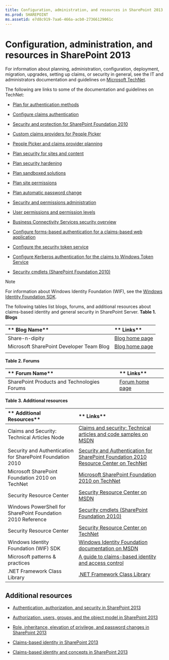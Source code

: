 ```yaml
---
title: Configuration, administration, and resources in SharePoint 2013
ms.prod: SHAREPOINT
ms.assetid: e7d8c919-7aa6-466a-acb0-27366129061c
---
```



# Configuration, administration, and resources in SharePoint 2013

For information about planning, administration, configuration, deployment, migration, upgrades, setting up claims, or security in general, see the IT and administrators documentation and guidelines on  [Microsoft TechNet](http://technet.microsoft.com/en-us/sharepoint/ee263910.aspx).
  
    
    

The following are links to some of the documentation and guidelines on TechNet:
-  [Plan for authentication methods](http://technet.microsoft.com/en-us/library/cc288475.aspx)
    
  
-  [Configure claims authentication](http://technet.microsoft.com/en-us/library/ee806886.aspx)
    
  
-  [Security and protection for SharePoint Foundation 2010](http://technet.microsoft.com/en-us/library/cc287860.aspx)
    
  
-  [Custom claims providers for People Picker](http://technet.microsoft.com/en-us/library/gg602065.aspx)
    
  
-  [People Picker and claims provider planning](http://technet.microsoft.com/en-us/library/gg602063.aspx)
    
  
-  [Plan security for sites and content](http://technet.microsoft.com/en-us/library/cc288189.aspx)
    
  
-  [Plan security hardening](http://technet.microsoft.com/en-us/library/cc288143.aspx)
    
  
-  [Plan sandboxed solutions](http://technet.microsoft.com/en-us/library/ff603638.aspx)
    
  
-  [Plan site permissions](http://technet.microsoft.com/en-us/library/cc287752.aspx)
    
  
-  [Plan automatic password change](http://technet.microsoft.com/en-us/library/ee428296.aspx)
    
  
-  [Security and permissions administration](http://technet.microsoft.com/en-us/library/cc288468.aspx)
    
  
-  [User permissions and permission levels](http://technet.microsoft.com/en-us/library/cc288074.aspx)
    
  
-  [Business Connectivity Services security overview](http://technet.microsoft.com/en-us/library/ee661734.aspx)
    
  
-  [Configure forms-based authentication for a claims-based web application](http://technet.microsoft.com/en-us/library/ee806890.aspx)
    
  
-  [Configure the security token service](http://technet.microsoft.com/en-us/library/ee806864.aspx)
    
  
-  [Configure Kerberos authentication for the claims to Windows Token Service](http://technet.microsoft.com/en-us/library/ee806887.aspx)
    
  
-  [Security cmdlets (SharePoint Foundation 2010)](http://technet.microsoft.com/en-us/library/ee890118.aspx)
    
  

> [!NOTE]
> For information about Windows Identity Foundation (WIF), see the  [Windows Identity Foundation SDK](http://www.microsoft.com/downloads/en/details.aspx?FamilyID=C148B2DF-C7AF-46BB-9162-2C9422208504&amp;amp;displaylang=en).
  
    
    

The following tables list blogs, forums, and additional resources about claims-based identity and general security in SharePoint Server.
**Table 1. Blogs**


|** **Blog Name****|** **Links****|
|:-----|:-----|
|Share-n-dipity| [Blog home page](http://blogs.technet.com/speschka/)|
|Microsoft SharePoint Developer Team Blog| [Blog home page](http://blogs.msdn.com/b/sharepointdev/)|
|||
   

**Table 2. Forums**


|** **Forum Name****|** **Links****|
|:-----|:-----|
|SharePoint Products and Technologies Forums| [Forum home page](http://social.msdn.microsoft.com/Forums/en-US/category/sharepoint)|
   

**Table 3. Additional resources**


|** **Additional Resources****|** **Links****|
|:-----|:-----|
|Claims and Security: Technical Articles Node | [Claims and security: Technical articles and code samples on MSDN](http://msdn.microsoft.com/en-us/library/gg430136.aspx)|
|||
|Security and Authentication for SharePoint Foundation 2010 | [Security and Authentication for SharePoint Foundation 2010 Resource Center on TechNet](http://technet.microsoft.com/en-us/sharepoint/ff601873.aspx)|
|Microsoft SharePoint Foundation 2010 on TechNet | [Microsoft SharePoint Foundation 2010 on TechNet](http://technet.microsoft.com/en-us/sharepoint/ee263910.aspx)|
|Security Resource Center | [Security Resource Center on MSDN](http://msdn.microsoft.com/en-us/sharepoint/ff660758.aspx)|
|Windows PowerShell for SharePoint Foundation 2010 Reference | [Security cmdlets (SharePoint Foundation 2010)](http://technet.microsoft.com/en-us/library/ee890118.aspx)|
|Security Resource Center | [Security Resource Center on TechNet](http://technet.microsoft.com/en-us/office/sharepointserver/cc979168.aspx)|
|Windows Identity Foundation (WIF) SDK | [Windows Identity Foundation documentation on MSDN](http://msdn.microsoft.com/en-us/library/ee748484.aspx)|
|Microsoft patterns &amp; practices | [A guide to claims-based identity and access control](http://msdn.microsoft.com/en-us/library/ff423674.aspx)|
|.NET Framework Class Library | [.NET Framework Class Library](http://msdn.microsoft.com/en-us/library/ms229335.aspx)|
   

## Additional resources
<a name="bk_addresources"> </a>


-  [Authentication, authorization, and security in SharePoint 2013](authentication-authorization-and-security-in-sharepoint-2013.md)
    
  
-  [Authorization, users, groups, and the object model in SharePoint 2013](authorization-users-groups-and-the-object-model-in-sharepoint-2013.md)
    
  
-  [Role, inheritance, elevation of privilege, and password changes in SharePoint 2013](role-inheritance-elevation-of-privilege-and-password-changes-in-sharepoint-2013.md)
    
  
-  [Claims-based identity in SharePoint 2013](claims-based-identity-in-sharepoint-2013.md)
    
  
-  [Claims-based identity and concepts in SharePoint 2013](claims-based-identity-and-concepts-in-sharepoint-2013.md)
    
  

